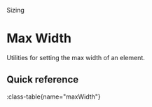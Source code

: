 <span text-primary fw-600>Sizing</span>

# Max Width

Utilities for setting the max width of an element.

## Quick reference

:class-table{name="maxWidth"}
